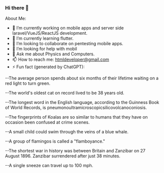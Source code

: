 ### Hi there 👋

About Me:

- 🔭 I’m currently working on mobile apps and server side laravel/VueJS/ReactJS development.
- 🌱 I’m currently learning flutter.
- 👯 I’m looking to collaborate on pentesting mobile apps.
- 🤔 I’m looking for help with mobil
- 💬 Ask me about Physics and Computers.
- 📫 How to reach me: htmldeveloper@gmail.com
- ⚡ Fun fact (generated by ChatGPT):

--The average person spends about six months of their lifetime waiting on a red light to turn green.

--The world's oldest cat on record lived to be 38 years old.

--The longest word in the English language, according to the Guinness Book of World Records, is pneumonoultramicroscopicsilicovolcanoconiosis.

--The fingerprints of Koalas are so similar to humans that they have on occasion been confused at crime scenes.

--A small child could swim through the veins of a blue whale.

--A group of flamingos is called a "flamboyance."

--The shortest war in history was between Britain and Zanzibar on 27 August 1896. Zanzibar surrendered after just 38 minutes.

--A single sneeze can travel up to 100 mph.
